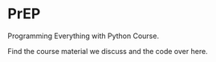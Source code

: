 # PrEP
Programming Everything with Python Course.

Find the course material we discuss and the code over here.

